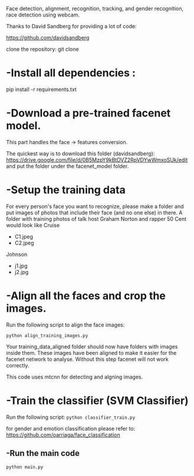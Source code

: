 Face detection, alignment, recognition, tracking, and gender recognition, race detection using webcam.

Thanks to David Sandberg for providing a lot of code:

https://github.com/davidsandberg

clone the repository:
git clone 
# -Install all dependencies :

pip install -r requirements.txt

# -Download a pre-trained facenet model.

This part handles the face -> features conversion.

The quickest way is to download this folder (davidsandberg):
https://drive.google.com/file/d/0B5MzpY9kBtDVZ2RpVDYwWmxoSUk/edit
and put the folder under the facenet_model folder.


# -Setup the training data 

For every person's face you want to recognize, please make a folder and put images of photos that include their face (and no one else) in there.
A folder with training photos of talk host Graham Norton and rapper 50 Cent would look like
Cruise
- C1.jpeg
- C2.jpeg

Johnson
- j1.jpg
- j2.jpg


# -Align all the faces and crop the images.

Run the following script to align the face images:

`python align_training_images.py`

Your training_data_aligned folder should now have folders with images inside them. These images have been aligned to make it easier for the facenet network to analyse.
Without this step facenet will not work correctly.

This code uses mtcnn for detecting and algning images.

# -Train the classifier (SVM Classifier)

Run the following script:
`python classifier_train.py`

for gender and emotion classification please refer to:
https://github.com/oarriaga/face_classification


## -Run the main code 

`python main.py`
